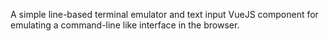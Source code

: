 A simple line-based terminal emulator and text input VueJS component for emulating a command-line like interface in the browser.
